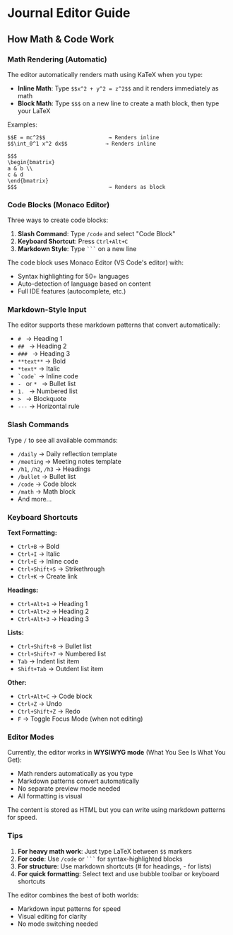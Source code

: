 # Journal Editor Guide

## How Math & Code Work

### Math Rendering (Automatic)

The editor automatically renders math using KaTeX when you type:

- **Inline Math**: Type `$$x^2 + y^2 = z^2$$` and it renders immediately as math
- **Block Math**: Type `$$$` on a new line to create a math block, then type your LaTeX

Examples:
```
$$E = mc^2$$                    → Renders inline
$$\int_0^1 x^2 dx$$            → Renders inline

$$$
\begin{bmatrix}
a & b \\
c & d
\end{bmatrix}
$$$                             → Renders as block
```

### Code Blocks (Monaco Editor)

Three ways to create code blocks:

1. **Slash Command**: Type `/code` and select "Code Block"
2. **Keyboard Shortcut**: Press `Ctrl+Alt+C`
3. **Markdown Style**: Type ` ``` ` on a new line

The code block uses Monaco Editor (VS Code's editor) with:
- Syntax highlighting for 50+ languages
- Auto-detection of language based on content
- Full IDE features (autocomplete, etc.)

### Markdown-Style Input

The editor supports these markdown patterns that convert automatically:

- `# ` → Heading 1
- `## ` → Heading 2
- `### ` → Heading 3
- `**text**` → Bold
- `*text*` → Italic
- `` `code` `` → Inline code
- `- ` or `* ` → Bullet list
- `1. ` → Numbered list
- `> ` → Blockquote
- `---` → Horizontal rule

### Slash Commands

Type `/` to see all available commands:
- `/daily` → Daily reflection template
- `/meeting` → Meeting notes template
- `/h1`, `/h2`, `/h3` → Headings
- `/bullet` → Bullet list
- `/code` → Code block
- `/math` → Math block
- And more...

### Keyboard Shortcuts

**Text Formatting:**
- `Ctrl+B` → Bold
- `Ctrl+I` → Italic
- `Ctrl+E` → Inline code
- `Ctrl+Shift+S` → Strikethrough
- `Ctrl+K` → Create link

**Headings:**
- `Ctrl+Alt+1` → Heading 1
- `Ctrl+Alt+2` → Heading 2
- `Ctrl+Alt+3` → Heading 3

**Lists:**
- `Ctrl+Shift+8` → Bullet list
- `Ctrl+Shift+7` → Numbered list
- `Tab` → Indent list item
- `Shift+Tab` → Outdent list item

**Other:**
- `Ctrl+Alt+C` → Code block
- `Ctrl+Z` → Undo
- `Ctrl+Shift+Z` → Redo
- `F` → Toggle Focus Mode (when not editing)

### Editor Modes

Currently, the editor works in **WYSIWYG mode** (What You See Is What You Get):
- Math renders automatically as you type
- Markdown patterns convert automatically
- No separate preview mode needed
- All formatting is visual

The content is stored as HTML but you can write using markdown patterns for speed.

### Tips

1. **For heavy math work**: Just type LaTeX between `$$` markers
2. **For code**: Use `/code` or ` ``` ` for syntax-highlighted blocks
3. **For structure**: Use markdown shortcuts (# for headings, - for lists)
4. **For quick formatting**: Select text and use bubble toolbar or keyboard shortcuts

The editor combines the best of both worlds:
- Markdown input patterns for speed
- Visual editing for clarity
- No mode switching needed